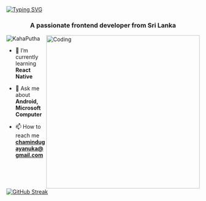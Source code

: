 <a href="https://git.io/typing-svg"><img src="https://readme-typing-svg.herokuapp.com?font=Kaushan+Script&size=40&duration=3500&pause=1000&color=447FF7&background=FFFFFF00&center=true&vCenter=true&width=650&height=55&lines=Hey%2C+It's+Chamindu+Gayanuka;I+am+a+BSE+student;I+am+from+Sri+Lanka+%F0%9F%87%B1%F0%9F%87%B0;I+am+a+learner;Please+subscribe+and+follow+me" alt="Typing SVG" /></a>
<h3 align="center">A passionate frontend developer from Sri Lanka</h3>
<img align="right"alt="Coding"width="400"src="https://cdn.dribbble.com/users/1162077/screenshots/3848914/programmer.gif">

<p align="left"> <img src="https://komarev.com/ghpvc/?username=ChaminduGayanuka&label=Profile%20views&color=0e75b6&style=flat" alt="KahaPutha" /> </p>

- 🌱 I’m currently learning **React Native**

- 💬 Ask me about **Android, Microsoft Computer**

- 📫 How to reach me **chamindugayanuka@gmail.com**

</p>

[![GitHub Streak](https://github-readme-streak-stats.herokuapp.com/?user=KahaPutha&theme=highcontrast)](https://github.com/KahaPutha/github-readme-streak-stats)
</div>

